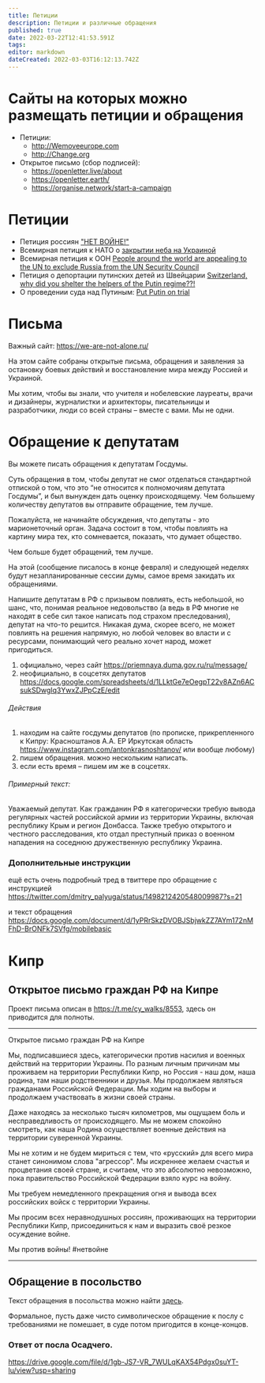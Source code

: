 ```yaml
---
title: Петиции
description: Петиции и различные обращения
published: true
date: 2022-03-22T12:41:53.591Z
tags: 
editor: markdown
dateCreated: 2022-03-03T16:12:13.742Z
---
```


# Сайты на которых можно размещать петиции и обращения
* Петиции:
	* http://Wemoveeurope.com
	* http://Change.org
* Открытое письмо (сбор подписей):
	* https://openletter.live/about
  * https://openletter.earth/
  * https://organise.network/start-a-campaign

# Петиции
* Петиция россиян ["НЕТ ВОЙНЕ!"](https://www.change.org/p/%D0%BE%D1%81%D1%82%D0%B0%D0%BD%D0%BE%D0%B2%D0%B8%D1%82%D1%8C-%D0%B2%D0%BE%D0%B9%D0%BD%D1%83-%D1%81-%D1%83%D0%BA%D1%80%D0%B0%D0%B8%D0%BD%D0%BE%D0%B9-2ce0a2d7-b957-4e23-981a-c67a26e2b0b7)
* Всемирная петиция к НАТО о [закрытии неба на Украиной](https://www.openpetition.eu/petition/online/people-around-the-world-ask-nato-to-close-the-airspace-over-ukraine)
* Всемирная петиция к ООН [People around the world are appealing to the UN to exclude Russia from the UN Security Council ](https://www.openpetition.eu/petition/online/people-around-the-world-are-appealing-to-the-un-to-exclude-russia-from-the-un-security-council)
* Петиция о депортации путинских детей из Швейцарии [Switzerland, why did you shelter the helpers of the Putin regime??! ](https://www.change.org/p/martin-hilti-schweiz-warum-hast-du-die-helfer-des-putin-regimes-unterschlupf-genommen?utm_content=cl_sharecopy_32652825_ru-RU%3A3&recruiter=1257362203&recruited_by_id=06900060-a304-11ec-bf47-254789e3e16c&utm_source=share_petition&utm_medium=copylink&utm_campaign=psf_combo_share_initial&utm_term=752ca548db5c402b9ae3d3e1e2192687&share_bandit_exp=initial-32652825-en-US)
* О проведении суда над Путиным: [Put Putin on trial](https://secure.avaaz.org/campaign/en/prosecute_putin_loc/?foRWdhb)

# Письма
Важный сайт: https://we-are-not-alone.ru/

На этом сайте собраны открытые письма, обращения и заявления за остановку боевых действий и восстановление мира между Россией и Украиной. 

Мы хотим, чтобы вы знали, что учителя и нобелевские лауреаты, врачи и дизайнеры, журналистки и архитекторы,  писательницы и разработчики, люди со всей страны – вместе с вами. Мы не одни.

# Обращение к депутатам

Вы можете писать обращения к депутатам Госдумы.

Суть обращения в том, чтобы депутат не смог отделаться стандартной отпиской о том, что это “не относится к полномочиям депутата Госдумы”, и был вынужден дать оценку происходящему. Чем большему количеству депутатов вы отправите обращение, тем лучше.

Пожалуйста, не начинайте обсуждения, что депутаты - это марионеточный орган. Задача состоит в том, чтобы повлиять на картину мира тех, кто сомневается, показать, что думает общество.

Чем больше будет обращений, тем лучше.

На этой (сообщение писалось в конце февраля) и следующей неделях будут незапланированные сессии думы, самое время закидать их обращениями.

Напишите депутатам в РФ с призывом повлиять, есть небольшой, но шанс, что, понимая реальное недовольство (а ведь в РФ многие не находят в себе сил такое написать под страхом преследования), депутат на что-то решится. Никакая дума, скорее всего, не может повлиять на решения напрямую, но любой человек во власти и с ресурсами, понимающий чего реально хочет народ, может пригодиться.

1. официально, через сайт https://priemnaya.duma.gov.ru/ru/message/
1. неофициально, в соцсетях депутатов https://docs.google.com/spreadsheets/d/1LLktGe7eOegpT22v8AZn6ACsukSDwgIq3YwxZJPpCzE/edit

###### Действия
1. находим на сайте госдумы депутатов (по прописке, прикрепленного к Кипру: Красноштанов А.А.  ЕР  Иркутская область  https://www.instagram.com/antonkrasnoshtanov/ или вообще любому)
2. пишем обращения. можно нескольким написать.
3. если есть время – пишем им же в соцсетях.

###### Примерный текст:
Уважаемый депутат. Как гражданин РФ я категорически требую вывода регулярных частей российской армии из территории Украины, включая республику Крым и регион Донбасса. Также требую открытого и честного расследования, кто отдал преступный приказ о военном нападения на соседнюю дружественную республику Украина.

### Дополнительные инструкции
ещё есть очень подробный тред в твиттере про обращение с инструкцией
https://twitter.com/dmitry_palyuga/status/1498212420548009987?s=21

и текст обращения
https://docs.google.com/document/d/1yPRrSkzDVOBJSbjwkZZ7AYm172nMFhD-BrONFk7SVfg/mobilebasic

# Кипр
## Открытое письмо граждан РФ на Кипре

Проект письма описан в https://t.me/cy_walks/8553, здесь он приводится для полноты.

---
Открытое письмо граждан РФ на Кипре

Мы, подписавшиеся здесь, категорически против насилия и военных действий на территории Украины. По разным личным причинам мы проживаем на территории Республики Кипр, но Россия - наш дом, наша родина, там наши родственники и друзья. Мы продолжаем являться гражданами Российской Федерации. Мы ходим на выборы и продолжаем участвовать в жизни своей страны. 

Даже находясь за несколько тысяч километров, мы ощущаем боль и несправедливость от происходящего. Мы не можем спокойно смотреть, как наша Родина осуществляет военные действия на территории суверенной Украины. 

Мы не хотим и не будем мириться с тем, что «русский» для всего мира станет синонимом слова "агрессор". Мы искреннее желаем счастья и процветания своей стране, и считаем, что это абсолютно невозможно, пока правительство Российской Федерации взяло курс на войну. 

Мы требуем немедленного прекращения огня и вывода всех российских войск с территории Украины.

Мы просим всех неравнодушных россиян, проживающих на территории Республики Кипр, присоединиться к нам и выразить своё резкое осуждение войне. 

Мы против войны!
#нетвойне

---

## Обращение в посольство

Текст обращения в посольства можно найти [здесь](/petitions/embassy_letter).

Формальное, пусть даже чисто символическое обращение к послу с требованиями не помешает, в суде потом пригодится в конце-концов.

### Ответ от посла Осадчего.

https://drive.google.com/file/d/1gb-JS7-VR_7WULqKAX54Pdgx0suYT-lu/view?usp=sharing